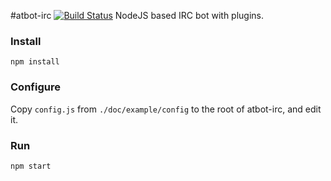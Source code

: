 #atbot-irc [![Build Status](https://travis-ci.org/willeponken/atbot-irc.svg?branch=master)](https://travis-ci.org/willeponken/atbot-irc)
NodeJS based IRC bot with plugins.

### Install
`npm install`

### Configure
Copy `config.js` from `./doc/example/config` to the root of atbot-irc, and edit it.

### Run
`npm start`
